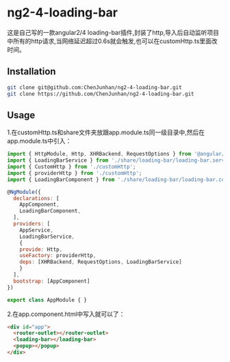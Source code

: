# ng2-4-loading-bar
这是自己写的一款angular2/4 loading-bar插件,封装了http,导入后自动监听项目中所有的http请求,当网络延迟超过0.6s就会触发,也可以在customHttp.ts里面改时间。

## Installation

```sh
git clone git@github.com:ChenJunhan/ng2-4-loading-bar.git
git clone https://github.com/ChenJunhan/ng2-4-loading-bar.git
```

## Usage
1.在customHttp.ts和share文件夹放跟app.module.ts同一级目录中,然后在app.module.ts中引入：
``` javascript
import { HttpModule, Http, XHRBackend, RequestOptions } from '@angular/http';
import { LoadingBarService } from './share/loading-bar/loading-bar.service';
import { CustomHttp } from './customHttp';
import { providerHttp } from './customHttp';
import { LoadingBarComponent } from './share/loading-bar/loading-bar.component';

@NgModule({
  declarations: [
    AppComponent,
    LoadingBarComponent,
  ],
  providers: [
    AppService,
    LoadingBarService,
    {
    provide: Http,
    useFactory: providerHttp,
    deps: [XHRBackend, RequestOptions, LoadingBarService]
    }
  ],
  bootstrap: [AppComponent]
})

export class AppModule { }
```

2.在app.component.html中写入就可以了：
``` html
<div id="app">
  <router-outlet></router-outlet>
  <loading-bar></loading-bar>
  <popup></popup>
</div>
```


